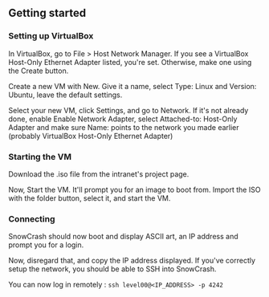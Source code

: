 ## Getting started
### Setting up VirtualBox
In VirtualBox, go to File > Host Network Manager. If you see a VirtualBox Host-Only Ethernet Adapter listed, you're set. Otherwise, make one using the Create button.

Create a new VM with New. Give it a name, select Type: Linux and Version: Ubuntu, leave the default settings.

Select your new VM, click Settings, and go to Network. If it's not already done, enable Enable Network Adapter, select Attached-to: Host-Only Adapter and make sure Name: points to the network you made earlier (probably VirtualBox Host-Only Ethernet Adapter)

### Starting the VM
Download the .iso file from the intranet's project page.

Now, Start the VM. It'll prompt you for an image to boot from. Import the ISO with the folder button, select it, and start the VM.

### Connecting
SnowCrash should now boot and display ASCII art, an IP address and prompt you for a login.

Now, disregard that, and copy the IP address displayed. If you've correctly setup the network, you should be able to SSH into SnowCrash.

You can now log in remotely :
```ssh level00@<IP_ADDRESS> -p 4242```
